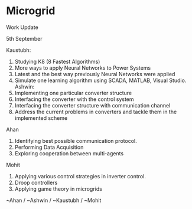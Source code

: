 # Microgrid

Work Update

5th September

Kaustubh: 
1.	Studying K8 (8 Fastest Algorithms)
2.	More ways to apply Neural Networks to Power Systems
3.	Latest and the best way previously Neural Networks were applied
4.	Simulate one learning algorithm using SCADA, MATLAB, Visual Studio. 
Ashwin:
1. Implementing one particular converter structure
2. Interfacing the converter with the control system
3. Interfacing the converter structure with communication channel
4. Address the current problems in converters and tackle them in the implemented scheme

Ahan
1.	Identifying best possible communication protocol.
2.	Performing Data Acquisition
3.	Exploring cooperation between multi-agents

Mohit

1. Applying various control strategies in inverter control.
2. Droop controllers
3. Applying game theory in microgrids

~Ahan / ~Ashwin / ~Kaustubh / ~Mohit
